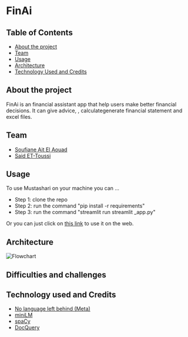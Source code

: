 # FinAi

## Table of Contents
- [About the project](#about-the-project)
- [Team](#team)
- [Usage](#usage)
- [Architecture](#architecture)
- [Technology Used and Credits](#technology-used-and-credits)


## About the project 
FinAi is an financial assistant app that help users make better financial decisions. It can give advice, , calculategenerate financial statement and excel files.  

## Team
- [Soufiane Ait El Aouad](https://www.linkedin.com/in/soufiane-ait-el-aouad/)
- [Said ET-Toussi]()

## Usage
To use Mustashari on your machine you can …
- Step 1: clone the repo
- Step 2: run the command "pip install -r requirements"
- Step 3: run the command "streamlit run streamlit _app.py"


Or you can just click on [this link](https://demvy3zxgiqv6o5wtjxx3s.streamlit.app/) to use it on the web.

## Architecture
![Flowchart](media/final_b.png)

## Difficulties and challenges


## Technology used and Credits
- [No language left behind (Meta)](https://ai.facebook.com/research/no-language-left-behind/)
- [miniLM](https://huggingface.co/sentence-transformers/all-MiniLM-L6-v2)
- [spaCy](https://spacy.io/)
- [DocQuery](https://github.com/impira/docquery)